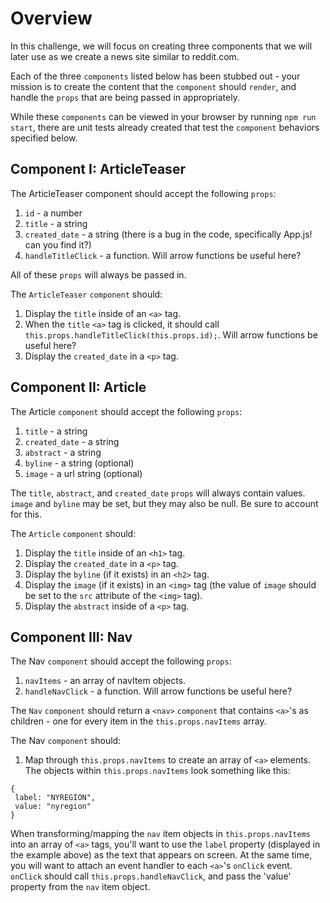 # Overview

In this challenge, we will focus on creating three components that we will later use as we create a news site similar to reddit.com.

Each of the three `components` listed below has been stubbed out - your mission is to create the content that the `component` should `render`, and handle the `props` that are being passed in appropriately.

While these `components` can be viewed in your browser by running `npm run start`, there are unit tests already created that test the `component` behaviors specified below.

## Component I: ArticleTeaser
The ArticleTeaser component should accept the following `props`:
1. `id` - a number
2. `title` - a string
3. `created_date` - a string (there is a bug in the code, specifically App.js! can you find it?)
4. `handleTitleClick` - a function. Will arrow functions be useful here?

All of these `props` will always be passed in.

The `ArticleTeaser` `component` should:
1. Display the `title` inside of an `<a>` tag.
2. When the `title` `<a>` tag is clicked, it should call `this.props.handleTitleClick(this.props.id);`. Will arrow functions be useful here?
3. Display the `created_date` in a `<p>` tag.

## Component II: Article
The Article `component` should accept the following `props`:
1. `title` - a string
2. `created_date` - a string
3. `abstract` - a string
4. `byline` - a string (optional)
5. `image` - a url string (optional)

The `title`, `abstract`, and `created_date` `props` will always contain values. `image` and `byline` may be set, but they may also be null. Be sure to account for this.

The `Article` `component` should:
1. Display the `title` inside of an `<h1>` tag.
2. Display the `created_date` in a `<p>` tag.
3. Display the `byline` (if it exists) in an `<h2>` tag.
4. Display the `image` (if it exists) in an `<img>` tag (the value of `image` should be set to the `src` attribute of the `<img>` tag).
5. Display the `abstract` inside of a `<p>` tag.


## Component III: Nav
The Nav `component` should accept the following `props`:
1. `navItems` - an array of navItem objects.
2. `handleNavClick` - a function. Will arrow functions be useful here?

The `Nav` `component` should return a `<nav>` `component` that contains `<a>`'s as children - one for every item in the `this.props.navItems` array.

The Nav `component` should:
1) Map through `this.props.navItems` to create an array of `<a>` elements. The objects within `this.props.navItems` look something like this:
```
{
 label: "NYREGION",
 value: "nyregion"
}
```
When transforming/mapping the `nav` item objects in `this.props.navItems` into an array of `<a>` tags, you'll want to use the `label` property (displayed in the example above) as the text that appears on screen. At the same time, you will want to attach an event handler to each `<a>`'s `onClick` event. `onClick` should call `this.props.handleNavClick`, and pass the 'value' property from the `nav` item object.
